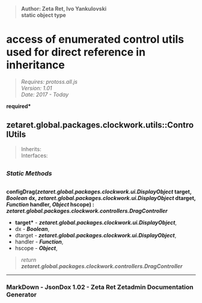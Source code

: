 > __Author: Zeta Ret, Ivo Yankulovski__  
> __static object type__  
# access of enumerated control utils used for direct reference in inheritance  
> *Requires: protoss.all.js*  
> *Version: 1.01*  
> *Date: 2017 - Today*  

__required*__

## zetaret.global.packages.clockwork.utils::ControlUtils  
> Inherits:   
> Interfaces:   


##
### *Static Methods*

##
__configDrag(*zetaret.global.packages.clockwork.ui.DisplayObject* target, *Boolean* dx, *zetaret.global.packages.clockwork.ui.DisplayObject* dtarget, *Function* handler, *Object* hscope) : *zetaret.global.packages.clockwork.controllers.DragController*__  
  
- __target*__ - __*zetaret.global.packages.clockwork.ui.DisplayObject*__,   
- dx - __*Boolean*__,   
- dtarget - __*zetaret.global.packages.clockwork.ui.DisplayObject*__,   
- handler - __*Function*__,   
- hscope - __*Object*__,   
> *return __zetaret.global.packages.clockwork.controllers.DragController__*  

---
### MarkDown - JsonDox 1.02 - Zeta Ret Zetadmin Documentation Generator
